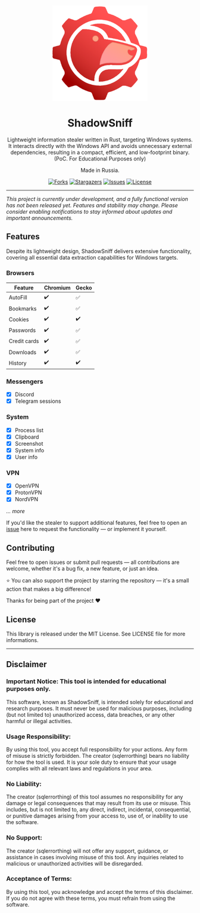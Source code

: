 <div align="center">
    <img width="256" height="256" src="./.github/images/logo.png" alt="">
</div>

<div align="center">
    <h1>ShadowSniff</h1>
    <p>Lightweight information stealer written in Rust, targeting Windows systems. It interacts directly with the Windows API and avoids unnecessary external dependencies, resulting in a compact, efficient, and low-footprint binary. (PoC. For Educational Purposes only)</p>
    <p>Made in Russia.</p> 
    <div align="center">
        <a href="https://github.com/sqlerrorthing/ShadowSniff/network/members"><img src="https://img.shields.io/github/forks/sqlerrorthing/ShadowSniff?style=for-the-badge&labelColor=%239f0000&color=%23D73332" alt="Forks"></a>
        <a href="https://github.com/sqlerrorthing/ShadowSniff/stargazers"><img src="https://img.shields.io/github/stars/sqlerrorthing/ShadowSniff?style=for-the-badge&labelColor=%239f0000&color=%23D73332" alt="Stargazers"></a>
        <a href="https://github.com/sqlerrorthing/ShadowSniff/issues"><img src="https://img.shields.io/github/issues/sqlerrorthing/ShadowSniff?style=for-the-badge&labelColor=%239f0000&color=%23D73332" alt="Issues"></a>
        <a href="https://github.com/sqlerrorthing/ShadowSniff/blob/master/LICENSE"><img src="https://img.shields.io/github/license/sqlerrorthing/ShadowSniff?style=for-the-badge&labelColor=%239f0000&color=%23D73332" alt="License"></a>
    </div>
</div>

---

_This project is currently under development, and a fully functional version has not been released yet.
Features and stability may change.
Please consider enabling notifications to stay informed about updates and important announcements._

## Features
Despite its lightweight design, ShadowSniff delivers extensive functionality, 
covering all essential data extraction capabilities for Windows targets.

### Browsers
| Feature      | Chromium           | Gecko              |
|--------------|--------------------|--------------------|
| AutoFill     | :heavy_check_mark: | :white_check_mark: |
| Bookmarks    | :heavy_check_mark: | :white_check_mark: |
| Cookies      | :heavy_check_mark: | :heavy_check_mark: |
| Passwords    | :heavy_check_mark: | :white_check_mark: |
| Credit cards | :heavy_check_mark: | :white_check_mark: |
| Downloads    | :heavy_check_mark: | :white_check_mark: |
| History      | :heavy_check_mark: | :heavy_check_mark: |

### Messengers
- [x] Discord
- [x] Telegram sessions

### System
- [x] Process list
- [x] Clipboard
- [x] Screenshot
- [x] System info
- [x] User info

### VPN
- [x] OpenVPN
- [x] ProtonVPN
- [x] NordVPN

_... more_

If you'd like the stealer to support additional features, feel free to open an [issue](https://github.com/sqlerrorthing/ShadowSniff/issues/new/choose) here to request the functionality —
or implement it yourself.

## Contributing
Feel free to open issues or submit pull requests — all contributions are welcome,
whether it's a bug fix, a new feature, or just an idea.

⭐ You can also support the project by starring the repository — it's 
a small action that makes a big difference!

Thanks for being part of the project ❤️

## License
This library is released under the MIT License. See LICENSE file for more informations.

---

## Disclaimer

### Important Notice: This tool is intended for educational purposes only.
This software, known as ShadowSniff, is intended solely for educational and research purposes.
It must never be used for malicious purposes, including (but not limited to) unauthorized access,
data breaches, or any other harmful or illegal activities.

### Usage Responsibility:
By using this tool, you accept full responsibility for your actions.
Any form of misuse is strictly forbidden.
The creator (sqlerrorthing) bears no liability for how the tool is used.
It is your sole duty to ensure that your usage complies with all relevant laws and regulations in your area.

### No Liability:
The creator (sqlerrorthing)
of this tool assumes no responsibility for any damage or legal consequences that may result from its use or misuse.
This includes,
but is not limited to, any direct, indirect, incidental, consequential,
or punitive damages arising from your access to, use of, or inability to use the software.

### No Support:
The creator (sqlerrorthing) will not offer any support, guidance, or assistance in cases involving misuse of this tool.
Any inquiries related to malicious or unauthorized activities will be disregarded.

### Acceptance of Terms:
By using this tool, you acknowledge and accept the terms of this disclaimer.
If you do not agree with these terms, you must refrain from using the software.